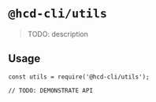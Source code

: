 # `@hcd-cli/utils`

> TODO: description

## Usage

```
const utils = require('@hcd-cli/utils');

// TODO: DEMONSTRATE API
```
